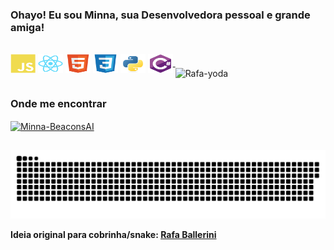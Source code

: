 ### Ohayo! Eu sou Minna, sua Desenvolvedora pessoal e grande amiga! 

<a href="https://github.com/MinnaTheQueen">
<div style="display: inline-block;"><br>
  <img align="center" alt="Rafa-JS" height="30" width="40" src="https://raw.githubusercontent.com/devicons/devicon/master/icons/javascript/javascript-plain.svg">
  <img align="center" alt="Rafa-React" height="30" width="40" src="https://raw.githubusercontent.com/devicons/devicon/master/icons/react/react-original.svg">
  <img align="center" alt="Rafa-HTML" height="30" width="40" src="https://raw.githubusercontent.com/devicons/devicon/master/icons/html5/html5-original.svg">
  <img align="center" alt="Rafa-CSS" height="30" width="40" src="https://raw.githubusercontent.com/devicons/devicon/master/icons/css3/css3-original.svg">
  <img align="center" alt="Rafa-Python" height="30" width="40" src="https://raw.githubusercontent.com/devicons/devicon/master/icons/python/python-original.svg">
  <img align="center" alt="Rafa-Csharp" height="30" width="40" src="https://raw.githubusercontent.com/devicons/devicon/master/icons/csharp/csharp-original.svg">
</div>
</a>

<div style="display: inline-block;"><br>
  
  <img align="right" alt="Rafa-yoda" width="auto" src="https://chaos-web.vercel.app/api/img/hug/random.gif">
  
</div>

##

### Onde me encontrar

<a href="https://beacons.ai/minnathequeen"><img align="center" alt="Minna-BeaconsAI" height="40" width="40" src="https://assets-global.website-files.com/61734ecee390bd3fe4fbfbb4/61781d41c3877eeabed4d7b7_icon-beacons-circle.svg" /></a>
<!-- <a href="https://stepha.xyz"><img align="center" alt="Stepha-XYZ" height="40" width="40" src="#" /></a> -->

##

<div>
  
  [![Snake animation](https://github.com/MKIsHereOficial/MKIsHereOficial/blob/output/github-contribution-grid-snake.svg)](https://github.com/MKIsHereOficial/MKIsHereOficial)
  
</div>
  
<footer>
  <b>Ideia original para cobrinha/snake: <a href="https://github.com/rafaballerini">Rafa Ballerini</a></b>
</footer>
